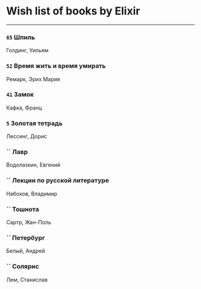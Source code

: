 # Wish list of books by Elixir
---

### `65` Шпиль
Голдинг, Уильям

### `52` Время жить и время умирать
Ремарк, Эрих Мария

### `41` Замок
Кафка, Франц

### `5` Золотая тетрадь
Лессинг, Дорис

### `` Лавр
Водолазкин, Евгений

### `` Лекции по русской литературе
Набоков, Владимир

### `` Тошнота
Сартр, Жан-Поль

### `` Петербург
Белый, Андрей

### `` Солярис
Лем, Станислав

